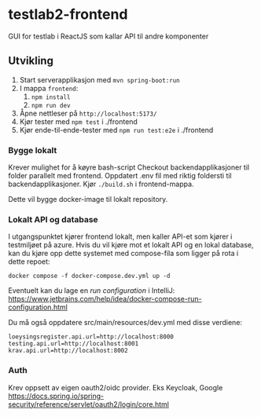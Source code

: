 # testlab2-frontend

GUI for testlab i ReactJS som kallar API til andre komponenter

## Utvikling

1. Start serverapplikasjon med `mvn spring-boot:run`
2. I mappa `frontend`:
    1. `npm install`
    2. `npm run dev`
3. Åpne nettleser på `http://localhost:5173/`
4. Kjør tester med `npm test` i ./frontend
5. Kjør ende-til-ende-tester med `npm run test:e2e` i ./frontend


### Bygge lokalt
Krever mulighet for å køyre bash-script
Checkout backendapplikasjoner til folder parallelt med frontend.
Oppdatert .env fil med riktig foldersti til backendapplikasjoner.
Kjør `./build.sh` i frontend-mappa.

Dette vil bygge docker-image til lokalt repository.

### Lokalt API og database

I utgangspunktet kjører frontend lokalt, men kaller API-et som kjører i testmiljøet på azure. Hvis du vil kjøre mot et
lokalt API og en lokal database, kan du kjøre opp dette systemet med compose-fila som ligger på rota i dette repoet:

`docker compose -f docker-compose.dev.yml up -d`

Eventuelt kan du lage en _run configuration_ i
IntelliJ: https://www.jetbrains.com/help/idea/docker-compose-run-configuration.html

Du må også oppdatere src/main/resources/dev.yml med disse verdiene:

```
loeysingsregister.api.url=http://localhost:8000
testing.api.url=http://localhost:8001
krav.api.url=http://localhost:8002
```

### Auth
Krev oppsett av eigen oauth2/oidc provider. Eks Keycloak, Google
https://docs.spring.io/spring-security/reference/servlet/oauth2/login/core.html
